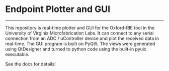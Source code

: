 # Endpoint Plotter and GUI
_________________
This repository is real-time plotter and GUI for the Oxford-RIE tool in the University of Virginia Microfabrication Labs. It can connect to any serial connection from an ADC / uController device and plot the received data in real-time. The GUI program is built on PyQt5. The views were generated using QtDesigner and turned to python code using the built-in pyuic executable.

See the docs for details!
